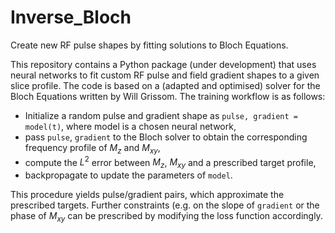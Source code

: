 # Inverse_Bloch
Create new RF pulse shapes by fitting solutions to Bloch Equations.

This repository contains a Python package (under development) that uses neural networks to fit custom RF pulse and field gradient shapes to a given slice profile. The code is based on a (adapted and optimised) solver for the Bloch Equations written by Will Grissom. The training workflow is as follows:

* Initialize a random pulse and gradient shape as `pulse, gradient = model(t)`, where model is a chosen neural network,
* pass `pulse`, `gradient` to the Bloch solver to obtain the corresponding frequency profile of $M_z$ and $M_{xy}$,
* compute the $L^2$ error between $M_z$, $M_{xy}$ and a prescribed target profile,
* backpropagate to update the parameters of `model`.

This procedure yields pulse/gradient pairs, which approximate the prescribed targets. Further constraints (e.g. on the slope of `gradient` or the phase of $M_{xy}$ can be prescribed by modifying the loss function accordingly.
